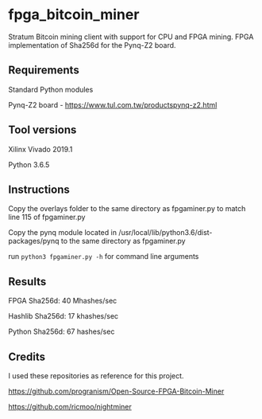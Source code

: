 # fpga_bitcoin_miner
Stratum Bitcoin mining client with support for CPU and FPGA mining.  FPGA implementation of Sha256d for the Pynq-Z2 board.
## Requirements
Standard Python modules

Pynq-Z2 board - https://www.tul.com.tw/productspynq-z2.html
## Tool versions
Xilinx Vivado 2019.1

Python 3.6.5
## Instructions
Copy the overlays folder to the same directory as fpgaminer.py to match line 115 of fpgaminer.py

Copy the pynq module located in /usr/local/lib/python3.6/dist-packages/pynq to the same directory as fpgaminer.py

run `python3 fpgaminer.py -h` for command line arguments
## Results

FPGA Sha256d:     40 Mhashes/sec

Hashlib Sha256d:  17 khashes/sec

Python Sha256d:   67 hashes/sec
## Credits
I used these repositories as reference for this project.

https://github.com/progranism/Open-Source-FPGA-Bitcoin-Miner

https://github.com/ricmoo/nightminer
